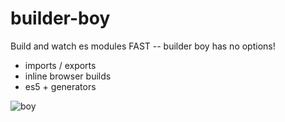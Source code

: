 # builder-boy
Build and watch es modules FAST -- builder boy has no options!

- imports / exports
- inline browser builds
- es5 + generators

![boy](https://media3.giphy.com/media/3o7TKDMPKsakcn9NU4/200.gif#4)
